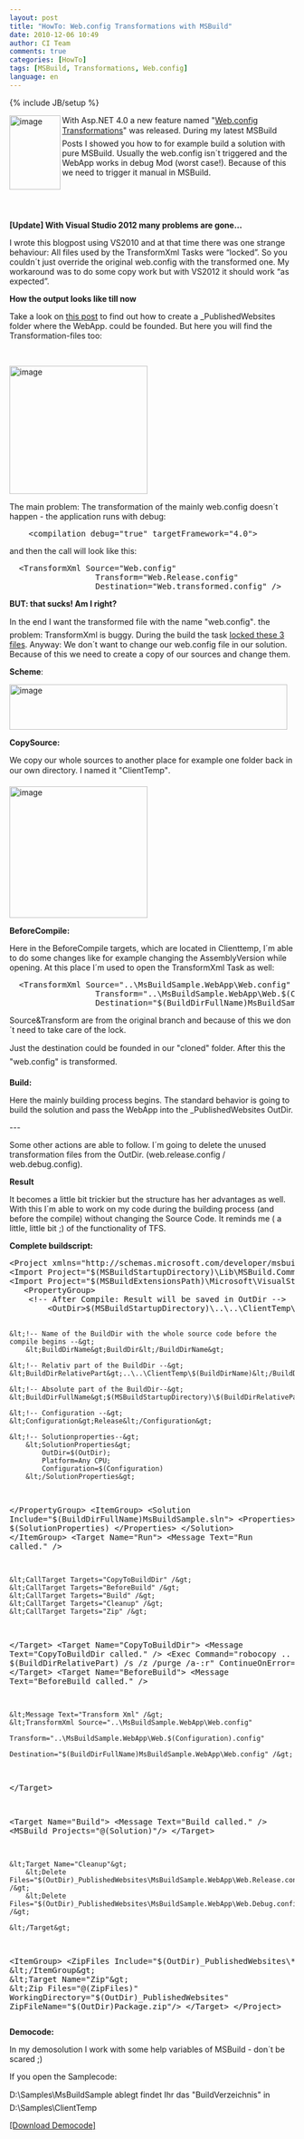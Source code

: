 ```yaml
---
layout: post
title: "HowTo: Web.config Transformations with MSBuild"
date: 2010-12-06 10:49
author: CI Team
comments: true
categories: [HowTo]
tags: [MSBuild, Transformations, Web.config]
language: en
---
```

{% include JB/setup %}
<p><img title="image" border="0" alt="image" align="left" src="{{BASE_PATH}}/assets/wp-images-de/image_thumb271.png" width="90" height="131"> With Asp.NET 4.0 a new feature named "<a href="http://blogs.msdn.com/b/webdevtools/archive/2009/05/04/web-deployment-web-config-transformation.aspx">Web.config Transformations</a>" was released. During my latest MSBuild Posts I showed you how to for example build a solution with pure MSBuild. Usually the web.config isn´t triggered and the WebApp works in debug Mod (worst case!). Because of this we need to trigger it manual in MSBuild.</p> <p>&nbsp;</p> <p>&nbsp;</p> <p><strong>[Update] With Visual Studio 2012 many problems are gone…</strong></p> <p>I wrote this blogpost using VS2010 and at that time there was one strange behaviour: All files used by the TransformXml Tasks were “locked”. So you couldn´t just override the original web.config with the transformed one. My workaround was to do some copy work but with VS2012 it should work “as expected”.</p> 
<!--more-->
 <p><b>How the output looks like till now</b></p> 
 <p>Take a look on <a href="{{BASE_PATH}}/2010/11/12/howto-build-msbuild-solutions/">this post</a> to find out how to create a _PublishedWebsites folder where the WebApp. could be founded. But here you will find the Transformation-files too:</p> <p>&nbsp;</p> <p><img title="image" border="0" alt="image" src="{{BASE_PATH}}/assets/wp-images-de/image_thumb272.png" width="244" height="226"></p> <p>The main problem: The transformation of the mainly web.config doesn´t happen - the application runs with debug:</p> <div id="scid:812469c5-0cb0-4c63-8c15-c81123a09de7:81764bbf-f2bb-4930-8cb9-fd10052229a5" class="wlWriterSmartContent" style="float: none; padding-bottom: 0px; padding-top: 0px; padding-left: 0px; margin: 0px; display: inline; padding-right: 0px"><pre class="c#" name="code">    &lt;compilation debug="true" targetFramework="4.0"&gt;</pre></div>
<p>and then the call will look like this:</p>
<div id="scid:812469c5-0cb0-4c63-8c15-c81123a09de7:b4389ddb-a895-431b-bdeb-9ea994d5b740" class="wlWriterSmartContent" style="float: none; padding-bottom: 0px; padding-top: 0px; padding-left: 0px; margin: 0px; display: inline; padding-right: 0px"><pre class="c#" name="code">	&lt;TransformXml Source="Web.config"
				  Transform="Web.Release.config"
				  Destination="Web.transformed.config" /&gt;
</pre></div>
<p><b>BUT: that sucks! Am I right?</b></p>


<p>In the end I want the transformed file with the name "web.config". the problem: TransformXml is buggy. During the build the task <a href="http://connect.microsoft.com/VisualStudio/feedback/details/562200/transformxml-task-locks-config-file-identified-in-source-attribute">locked these 3 files</a>. Anyway: We don´t want to change our web.config file in our solution. Because of this we need to create a copy of our sources and change them.</p>
<p><b>Scheme</b>:</p>
<p><a href="{{BASE_PATH}}/assets/wp-images-en/image98.png"><img title="image" style="border-left-width: 0px; border-right-width: 0px; background-image: none; border-bottom-width: 0px; padding-top: 0px; padding-left: 0px; display: inline; padding-right: 0px; border-top-width: 0px" border="0" alt="image" src="{{BASE_PATH}}/assets/wp-images-en/image_thumb7.png" width="491" height="80"></a></p>
<p><b>CopySource:</b></p>


<p>We copy our whole sources to another place for example one folder back in our own directory. I named it "ClientTemp".</p>
<p><img title="image" border="0" alt="image" src="{{BASE_PATH}}/assets/wp-images-de/image_thumb274.png" width="244" height="232"></p>
<p><b>BeforeCompile:</b></p>


<p>Here in the BeforeCompile targets, which are located in Clienttemp, I´m able to do some changes like for example changing the AssemblyVersion while opening. At this place I´m used to open the TransformXml Task as well:</p>
<div id="scid:812469c5-0cb0-4c63-8c15-c81123a09de7:2f718de8-0ac8-4770-9586-ce056ccb8d1f" class="wlWriterSmartContent" style="float: none; padding-bottom: 0px; padding-top: 0px; padding-left: 0px; margin: 0px; display: inline; padding-right: 0px"><pre class="c#" name="code">	&lt;TransformXml Source="..\MsBuildSample.WebApp\Web.config"
				  Transform="..\MsBuildSample.WebApp\Web.$(Configuration).config"
				  Destination="$(BuildDirFullName)MsBuildSample.WebApp\Web.config" /&gt;
</pre></div>
<p>Source&amp;Transform are from the original branch and because of this we don´t need to take care of the lock.</p>
<p>Just the destination could be founded in our "cloned" folder. After this the "web.config" is transformed.</p>
<p><b>Build:</b></p>
<p>Here the mainly building process begins. The standard behavior is going to build the solution and pass the WebApp into the _PublishedWebsites OutDir.</p>
<p>---</p>
<p>Some other actions are able to follow. I´m going to delete the unused transformation files from the OutDir. (web.release.config / web.debug.config).</p>
<p><b>Result</b></p>
<p>It becomes a little bit trickier but the structure has her advantages as well. With this I´m able to work on my code during the building process (and before the compile) without changing the Source Code. It reminds me ( a little, little bit ;) of the functionality of TFS.</p>
<p><b>Complete buildscript: </b></p>
<div id="scid:812469c5-0cb0-4c63-8c15-c81123a09de7:22b1ef51-a504-4498-b0dd-13c90231cd62" class="wlWriterSmartContent" style="float: none; padding-bottom: 0px; padding-top: 0px; padding-left: 0px; margin: 0px; display: inline; padding-right: 0px"><pre class="c#" name="code">&lt;Project xmlns="http://schemas.microsoft.com/developer/msbuild/2003" DefaultTargets="Run"&gt;
&lt;Import Project="$(MSBuildStartupDirectory)\Lib\MSBuild.Community.Tasks.Targets"/&gt;
&lt;Import Project="$(MSBuildExtensionsPath)\Microsoft\VisualStudio\v10.0\WebApplications\Microsoft.WebApplication.targets" /&gt;
   &lt;PropertyGroup&gt;
	&lt;!-- After Compile: Result will be saved in OutDir --&gt;
		&lt;OutDir&gt;$(MSBuildStartupDirectory)\..\..\ClientTemp\OutDir\&lt;/OutDir&gt;

	&lt;!-- Name of the BuildDir with the whole source code before the compile begins --&gt;
		&lt;BuildDirName&gt;BuildDir&lt;/BuildDirName&gt;

	&lt;!-- Relativ part of the BuildDir --&gt;
	&lt;BuildDirRelativePart&gt;..\..\ClientTemp\$(BuildDirName)&lt;/BuildDirRelativePart&gt;

	&lt;!-- Absolute part of the BuildDir--&gt;
	&lt;BuildDirFullName&gt;$(MSBuildStartupDirectory)\$(BuildDirRelativePart)\&lt;/BuildDirFullName&gt;

	&lt;!-- Configuration --&gt;
	&lt;Configuration&gt;Release&lt;/Configuration&gt;

	&lt;!-- Solutionproperties--&gt;
		&lt;SolutionProperties&gt;
			OutDir=$(OutDir);
			Platform=Any CPU;
			Configuration=$(Configuration)
		&lt;/SolutionProperties&gt;
   &lt;/PropertyGroup&gt;
	&lt;ItemGroup&gt;
		&lt;Solution Include="$(BuildDirFullName)MsBuildSample.sln"&gt;
			&lt;Properties&gt;
				$(SolutionProperties)
			&lt;/Properties&gt;
		&lt;/Solution&gt;
	&lt;/ItemGroup&gt;
	&lt;Target Name="Run"&gt;
	&lt;Message Text="Run called." /&gt;

	&lt;CallTarget Targets="CopyToBuildDir" /&gt;
	&lt;CallTarget Targets="BeforeBuild" /&gt;
	&lt;CallTarget Targets="Build" /&gt;
	&lt;CallTarget Targets="Cleanup" /&gt;
	&lt;CallTarget Targets="Zip" /&gt;
  &lt;/Target&gt;
  &lt;Target Name="CopyToBuildDir"&gt;
	&lt;Message Text="CopyToBuildDir called." /&gt;
	&lt;Exec Command="robocopy .. $(BuildDirRelativePart) /s /z /purge /a-:r" ContinueOnError="true" /&gt;
  &lt;/Target&gt;
	&lt;Target Name="BeforeBuild"&gt;
	&lt;Message Text="BeforeBuild called." /&gt;

	&lt;Message Text="Transform Xml" /&gt;
	&lt;TransformXml Source="..\MsBuildSample.WebApp\Web.config"
									Transform="..\MsBuildSample.WebApp\Web.$(Configuration).config"
									Destination="$(BuildDirFullName)MsBuildSample.WebApp\Web.config" /&gt;
  &lt;/Target&gt;

  &lt;Target Name="Build"&gt;
	&lt;Message Text="Build called." /&gt;
	&lt;MSBuild Projects="@(Solution)"/&gt;
	&lt;/Target&gt;

	&lt;Target Name="Cleanup"&gt;
		&lt;Delete Files="$(OutDir)_PublishedWebsites\MsBuildSample.WebApp\Web.Release.config" /&gt;
		&lt;Delete Files="$(OutDir)_PublishedWebsites\MsBuildSample.WebApp\Web.Debug.config" /&gt;

	&lt;/Target&gt;
  &lt;ItemGroup&gt;
	&lt;ZipFiles Include="$(OutDir)_PublishedWebsites\**\*.*" /&gt;
  &lt;/ItemGroup&gt;
  &lt;Target Name="Zip"&gt;
	&lt;Zip Files="@(ZipFiles)"
			 WorkingDirectory="$(OutDir)_PublishedWebsites\"
			 ZipFileName="$(OutDir)Package.zip"/&gt;
  &lt;/Target&gt;
&lt;/Project&gt;
 </pre></div>
<p><b>Democode:</b></p>


<p>In my demosolution I work with some help variables of MSBuild - don´t be scared ;)</p>
<p>If you open the Samplecode:</p>
<p>D:\Samples\MsBuildSample ablegt findet Ihr das "BuildVerzeichnis" in D:\Samples\ClientTemp</p>
<p><a href="{{BASE_PATH}}/assets/files/democode/msbuildsamplexmltransform/msbuildsamplexmltransform.zip">[Download Democode]</a></p>
